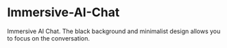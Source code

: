 # Immersive-AI-Chat
Immersive AI Chat. The black background and minimalist design allows you to focus on the conversation.
